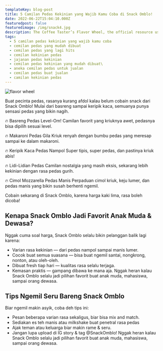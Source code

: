 ```yaml
---
templateKey: blog-post
title: 5 Camilan Pedas Kekinian yang Wajib Kamu Coba di Snack Omblo!
date: 2022-06-22T15:04:10.000Z
featuredpost: false
featuredimage: /img/snack4.jpg
description: The Coffee Taster’s Flavor Wheel, the official resource used by coffee tasters, has been revised for the first time this year.
tags:
  - 5 camilan pedas kekinian yang wajib kamu coba
  - cemilan pedas yang mudah dibuat
  - cemilan pedas yang lagi hits
  - cemilan kekinian pedas
  - jajanan pedas kekinian
  - cemilan pedas kekinian yang mudah dibuat\
  - aneka cemilan pedas untuk jualan
  - cemilan pedas buat jualan
  - camilan kekinian pedas
---
```

![flavor wheel](/img/snack4.jpg)

Buat pecinta pedas, rasanya kurang afdol kalau belum cobain snack dari Snack Omblo! Mulai dari basreng sampai keripik kaca, semuanya punya sensasi pedas yang bikin nagih.

🔥 Basreng Pedas Level-Om!
Camilan favorit yang kriuknya awet, pedasnya bisa dipilih sesuai level.

🔥 Makaroni Pedas Gila
Kriuk renyah dengan bumbu pedas yang meresap sampai ke dalam makaroni.

🔥 Keripik Kaca Pedas Nampol
Super tipis, super pedas, dan pastinya kriuk abis!

🔥 Lidi-Lidian Pedas
Camilan nostalgia yang masih eksis, sekarang lebih kekinian dengan rasa pedas gurih.

🔥 Cimol Mozzarella Pedas Manis
Perpaduan cimol kriuk, keju lumer, dan pedas manis yang bikin susah berhenti ngemil.

Cobain sekarang di Snack Omblo, karena harga kaki lima, rasa boleh dicoba!

## Kenapa Snack Omblo Jadi Favorit Anak Muda & Dewasa?

Nggak cuma soal harga, Snack Omblo selalu bikin pelanggan balik lagi karena:

* Varian rasa kekinian — dari pedas nampol sampai manis lumer.
* Cocok buat semua suasana — bisa buat ngemil santai, nongkrong, nonton, atau oleh-oleh.
* Dibuat fresh tiap hari — kualitas rasa selalu terjaga.
* Kemasan praktis — gampang dibawa ke mana aja.
Nggak heran kalau Snack Omblo selalu jadi pilihan favorit buat anak muda, mahasiswa, sampai orang dewasa.


## Tips Ngemil Seru Bareng Snack Omblo
Biar ngemil makin asyik, coba deh tips ini:
* Pesan beberapa varian rasa sekaligus, biar bisa mix and match.
* Sediakan es teh manis atau milkshake buat penetral rasa pedas
* Ajak teman atau keluarga biar makin rame & seru.
* Jangan lupa upload di IG story & tag @SnackOmblo!
Nggak heran kalau Snack Omblo selalu jadi pilihan favorit buat anak muda, mahasiswa, sampai orang dewasa.
